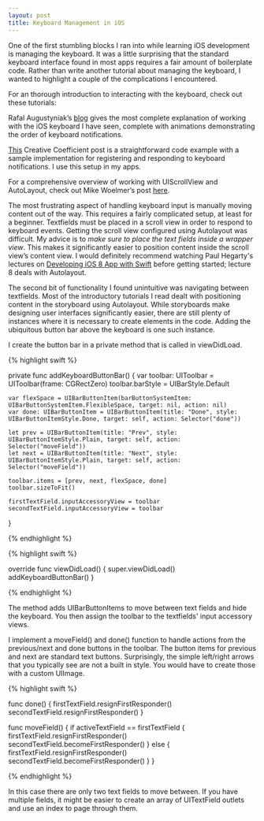 ```yaml
---
layout: post
title: Keyboard Management in iOS
---
```


One of the first stumbling blocks I ran into while learning iOS development is managing the keyboard. It was a little surprising that the standard keyboard interface found in most apps requires a fair amount of boilerplate code. Rather than write another tutorial about managing the keyboard, I wanted to highlight a couple of the complications I encountered.

<!--more-->

For an thorough introduction to interacting with the keyboard, check out these tutorials:

Rafal Augustyniak’s [blog](http://macoscope.com/blog/working-with-keyboard-on-ios/) gives the most complete explanation of working with the iOS keyboard I have seen, complete with animations demonstrating the order of keyboard notifications.

[This](http://creativecoefficient.net/swift/keyboard-management/) Creative Coefficient post is a straightforward code example with a sample implementation for registering and responding to keyboard notifications. I use this setup in my apps.

For a comprehensive overview of working with UIScrollView and AutoLayout, check out Mike Woelmer’s post [here](http://spin.atomicobject.com/2014/03/05/uiscrollview-autolayout-ios/).

The most frustrating aspect of handling keyboard input is manually moving content out of the way. This requires a fairly complicated setup, at least for a beginner. Textfields must be placed in a scroll view in order to respond to keyboard events. Getting the scroll view configured using Autolayout was difficult. My advice is to *make sure to place the text fields inside a wrapper view*. This makes it significantly easier to position content inside the scroll view’s content view. I would definitely recommend watching Paul Hegarty's lectures on [Developing iOS 8 App with Swift](https://itunes.apple.com/us/course/developing-ios-8-apps-swift/id961180099) before getting started; lecture 8 deals with Autolayout.

The second bit of functionality I found unintuitive was navigating between textfields. Most of the introductory tutorials I read dealt with positioning content in the storyboard using Autolayout. While storyboards make designing user interfaces significantly easier, there are still plenty of instances where it is necessary to create elements in the code. Adding the ubiquitous button bar above the keyboard is one such instance.

I create the button bar in a private method that is called in viewDidLoad.

{% highlight swift %}

private func addKeyboardButtonBar() {
    var toolbar: UIToolbar = UIToolbar(frame: CGRectZero)
    toolbar.barStyle = UIBarStyle.Default

    var flexSpace = UIBarButtonItem(barButtonSystemItem: UIBarButtonSystemItem.FlexibleSpace, target: nil, action: nil)
    var done: UIBarButtonItem = UIBarButtonItem(title: "Done", style: UIBarButtonItemStyle.Done, target: self, action: Selector("done"))

    let prev = UIBarButtonItem(title: "Prev", style: UIBarButtonItemStyle.Plain, target: self, action: Selector("moveField"))
    let next = UIBarButtonItem(title: "Next", style: UIBarButtonItemStyle.Plain, target: self, action: Selector("moveField"))

    toolbar.items = [prev, next, flexSpace, done]
    toolbar.sizeToFit()

    firstTextField.inputAccessoryView = toolbar
    secondTextField.inputAccessoryView = toolbar
}

{% endhighlight %}

{% highlight swift %}

override func viewDidLoad() {
    super.viewDidLoad()
    addKeyboardButtonBar()
}

{% endhighlight %}

The method adds UIBarButtonItems to move between text fields and hide the keyboard. You then assign the toolbar to the textfields' input accessory views.

I implement a moveField() and done() function to handle actions from the previous/next and done buttons in the toolbar. The button items for previous and next are standard text buttons. Surprisingly, the simple left/right arrows that you typically see are not a built in style. You would have to create those with a custom UIImage.

{% highlight swift %}

func done() {
    firstTextField.resignFirstResponder()
    secondTextField.resignFirstResponder()
}

func moveField() {
    if activeTextField == firstTextField {
        firstTextField.resignFirstResponder()
        secondTextField.becomeFirstResponder()
    } else {
        firstTextField.resignFirstResponder()
        secondTextField.becomeFirstResponder()
    }
}

{% endhighlight %}

In this case there are only two text fields to move between. If you have multiple fields, it might be easier to create an array of UITextField outlets and use an index to page through them.
